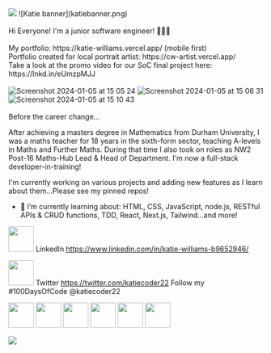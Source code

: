 <img src="https://github.com/Katie-W-22/Katie-W-22/assets/142401708/51bc51d0-d08d-497a-a111-1a06f271c090">
![Katie banner](katiebanner.png)

<br>
<br>
Hi Everyone! I'm a junior software engineer! 👩🏻‍💻 
<br>
<br>
My portfolio: https://katie-williams.vercel.app/   (mobile first)
<br>
Portfolio created for local portrait artist: https://cw-artist.vercel.app/
<br>
Take a look at the promo video for our SoC final project here: https://lnkd.in/eUmzpMJJ
<br>
<br>
<img width="200" alt="Screenshot 2024-01-05 at 15 05 24" src="https://github.com/Katie-W-22/Katie-W-22/assets/142401708/55eeee4e-cd01-4085-a3da-8c286cba1775">
<img width="200" alt="Screenshot 2024-01-05 at 15 06 31" src="https://github.com/Katie-W-22/Katie-W-22/assets/142401708/e11ba25c-40eb-4c42-9340-1fecfc52b290">
<img width="210" alt="Screenshot 2024-01-05 at 15 10 43" src="https://github.com/Katie-W-22/Katie-W-22/assets/142401708/45bc0e23-9218-4fd3-99a6-0c70b03c8d8d">

<br>
<br>
Before the career change...

After achieving a masters degree in Mathematics from Durham University, I was a maths teacher for 18 years in the sixth-form sector, teaching A-levels in Maths and Further Maths.
During that time I also took on roles as NW2 Post-16 Maths-Hub Lead & Head of Department. I'm now a full-stack developer-in-training! 

I'm currently working on various projects and adding new features as I learn about them...Please see my pinned repos!

- 🌱 I’m currently learning about:
  HTML, CSS, JavaScript, node.js, RESTful APIs & CRUD functions, TDD, React, Next.js, Tailwind...and more!

<img src="https://github.com/Katie-W-22/Katie-W-22/assets/142401708/daa72bc4-c136-4b75-a7ca-683dc48b73a0" width="50" height="50"> LinkedIn https://www.linkedin.com/in/katie-williams-b9652946/
<br>


<img src="https://github.com/Katie-W-22/Katie-W-22/assets/142401708/ee6de26f-ccc3-40e7-abf1-4c3cf84cc956" width="50" height="50"> Twitter  https://twitter.com/katiecoder22  Follow my #100DaysOfCode  @katiecoder22
<br>



<img src = "https://user-images.githubusercontent.com/142401708/275325100-40451950-b515-467b-a940-7fde7a4c9e57.png" width="50" height="50"> <img src="https://github.com/Katie-W-22/Katie-W-22/assets/142401708/7742c78c-54b0-4e6b-8c92-4f32b451e3ad" width = "50" height = "50"> <img src="https://github.com/Katie-W-22/Katie-W-22/assets/142401708/9fdd848c-54a7-4444-a158-bef646092fa6" width = "50" height="50"> <img src="https://github.com/Katie-W-22/Katie-W-22/assets/142401708/f6075ed4-a2ef-49f2-a17b-0fcde9ce070a" width="50" height="50"> <img src="https://github.com/Katie-W-22/Katie-W-22/assets/142401708/a817e4eb-1b09-49c5-873c-23b8f39b1c64"  width = "50" height="50"> <img src="https://github.com/Katie-W-22/Katie-W-22/assets/142401708/e3a74f6d-d405-4866-9c5c-3ae4d08e7246"  width = "50" height="50">

<img src="https://www.codewars.com/users/Katie-W-22/badges/large">

<!--
**Katie-W-22/Katie-W-22** is a ✨ _special_ ✨ repository because its `README.md` (this file) appears on your GitHub profile.

Here are some ideas to get you started:

- 🔭 I’m currently working on ...
- 🌱 I’m currently learning ...
- 👯 I’m looking to collaborate on ...
- 🤔 I’m looking for help with ...
- 💬 Ask me about ...
- 📫 How to reach me: ...
- 😄 Pronouns: ...
- ⚡ Fun fact: ...
-->

